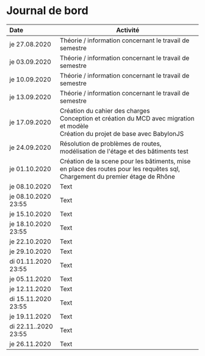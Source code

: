 # Journal de bord
| Date          | Activité |
| :------------ | -------- |
| je 27.08.2020 | Théorie / information concernant le travail de semestre |
| je 03.09.2020 | Théorie / information concernant le travail de semestre |
| je 10.09.2020 | Théorie / information concernant le travail de semestre |
| je 13.09.2020 | Théorie / information concernant le travail de semestre |
| je 17.09.2020 | Création du cahier des charges<br />Conception et création du MCD avec migration et modèle<br />Création du projet de base avec BabylonJS |
| je 24.09.2020 | Résolution de problèmes de routes, modélisation de l'étage et des bâtiments test |
| je 01.10.2020 | Création de la scene pour les bâtiments, mise en place des routes pour les requêtes sql, Chargement du premier étage de Rhône     |
| je 08.10.2020 | Text     |
| je 08.10.2020 23:55 | Text     |
| je 15.10.2020 | Text     |
| je 18.10.2020 23:55 | Text     |
| je 22.10.2020 | Text     |
| je 29.10.2020 | Text     |
| di 01.11.2020 23:55 | Text     |
| je 05.11.2020 | Text     |
| je 12.11.2020 | Text     |
| di 15.11.2020 23:55 | Text     |
| je 19.11.2020 | Text     |
| di 22.11..2020 23:55 | Text     |
| je 26.11.2020 | Text     |
